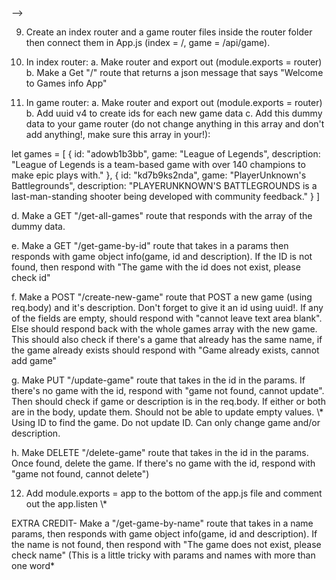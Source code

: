 <!-- ONLY .gitignore node_modules\\\*

Create a simple express games app

1. Make a new directory called express-games-hw

2. Go inside express-games-hw folder

3. In terminal, Make an app.js file using touch

4. In terminal, npm init -y

5. Open folder -->

<!-- 6. Add Express and Morgan through npm i and call them inside app.js file

<!-- 7. Create a server using Express, and use logger (Morgan) in App.js (don’t forger to use .json()) -->

<!-- 8. Create a router folder. --> -->

9. Create an index router and a game router files inside the router folder then connect them in App.js (index = /, game = /api/game).

10. In index router:
a. Make router and export out (module.exports = router)
b. Make a Get "/" route that returns a json message that says "Welcome to Games info App"

11. In game router:
a. Make router and export out (module.exports = router)
b. Add uuid v4 to create ids for each new game data
c. Add this dummy data to your game router (do not change anything in this array and don't add anything!, make sure this array in your!):

let games = [
{
id: "adowb1b3bb",
game: "League of Legends",
description: "League of Legends is a team-based game with over 140 champions to make epic plays with."
},
{
id: "kd7b9ks2nda",
game: "PlayerUnknown's Battlegrounds",
description: "PLAYERUNKNOWN'S BATTLEGROUNDS is a last-man-standing shooter being developed with community feedback."
}
]

d. Make a GET "/get-all-games" route that responds with the array of the dummy data.

e. Make a GET "/get-game-by-id" route that takes in a params then responds with game object info(game, id and description). If the ID is not found, then respond with "The game with the id does not exist, please check id"

f. Make a POST "/create-new-game" route that POST a new game (using req.body) and it's description. Don't forget to give it an id using uuid!. If any of the fields are empty, should respond with "cannot leave text area blank". Else should respond back with the whole games array with the new game. This should also check if there's a game that already has the same name, if the game already exists should respond with "Game already exists, cannot add game"

g. Make PUT "/update-game" route that takes in the id in the params. If there's no game with the id, respond with "game not found, cannot update". Then should check if game or description is in the req.body. If either or both are in the body, update them. Should not be able to update empty values. \\\* Using ID to find the game. Do not update ID. Can only change game and/or description.

h. Make DELETE "/delete-game" route that takes in the id in the params. Once found, delete the game. If there's no game with the id, respond with "game not found, cannot delete")

12. Add module.exports = app to the bottom of the app.js file and comment out the app.listen \\\*

EXTRA CREDIT- Make a "/get-game-by-name" route that takes in a name params, then responds with game object info(game, id and description). If the name is not found, then respond with "The game does not exist, please check name" (This is a little tricky with params and names with more than one word*